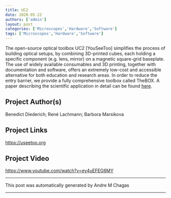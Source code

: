 ```yaml
---
title: UC2
date: 2020-05-22
authors: ['admin']
layout: post
categories: ['Microscopes','Hardware','Software']
tags: ['Microscopes','Hardware','Software']
---
```

The open-source optical toolbox UC2 [YouSeeToo] simplifies the process of building optical setups, by combining 3D-printed cubes, each holding a specific component (e.g. lens, mirror) on a magnetic square-grid baseplate. The use of widely available consumables and 3D printing, together with documentation and software, offers an extremely low-cost and accessible alternative for both education and research areas. In order to reduce the entry barrier, we provide a fully comprehensive toolbox called TheBOX. A paper describing the scientific application in detail can be found [here](https://www.biorxiv.org/content/10.1101/2020.03.02.973073v1).
## Project Author(s)
Benedict Diederich; René Lachmann; Barbora Marsikova
## Project Links
https://useetoo.org
## Project Video
https://www.youtube.com/watch?v=ey4uEFEG6MY
***
This post was automatically generated by
Andre M Chagas
***
